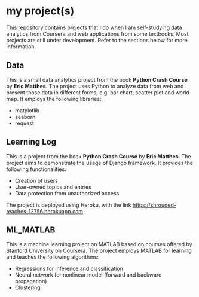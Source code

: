 # my project(s)

This repository contains projects that I do when I am self-studying data analytics from Coursera and web applications from some textbooks. Most projects are still under development. Refer to the sections below for more information.

## Data

This is a small data analytics project from the book **Python Crash Course** by **Eric Matthes**. The project uses Python to analyze data from web and present those data in different forms, e.g. bar chart, scatter plot and world map. It employs the following libraries:
  - matplotlib
  - seaborn
  - request

## Learning Log

This is a project from the book **Python Crash Course** by **Eric Matthes**. The project aims to demonstrate the usage of Django framework. It provides the following functionalities:
  - Creation of users
  - User-owned topics and entries
  - Data protection from unauthorized access
  
The project is deployed using Heroku, with the link https://shrouded-reaches-12756.herokuapp.com.
  
## ML_MATLAB

This is a machine learning project on MATLAB based on courses offered by Stanford University on Coursera. The project employs MATLAB for learning and teaches the following algorithms:
  - Regressions for inference and classification
  - Neural network for nonlinear model (forward and backward propagation)
  - Clustering
